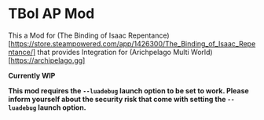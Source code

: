 # TBoI AP Mod
This a Mod for (The Binding of Isaac Repentance)[https://store.steampowered.com/app/1426300/The_Binding_of_Isaac_Repentance/] that provides Integration for (Arichpelago Multi World)[https://archipelago.gg]

__Currently WIP__

__This mod requires the ``--luadebug`` launch option to be set to work. Please inform yourself about the security risk that come with setting the ``--luadebug`` launch option.__


